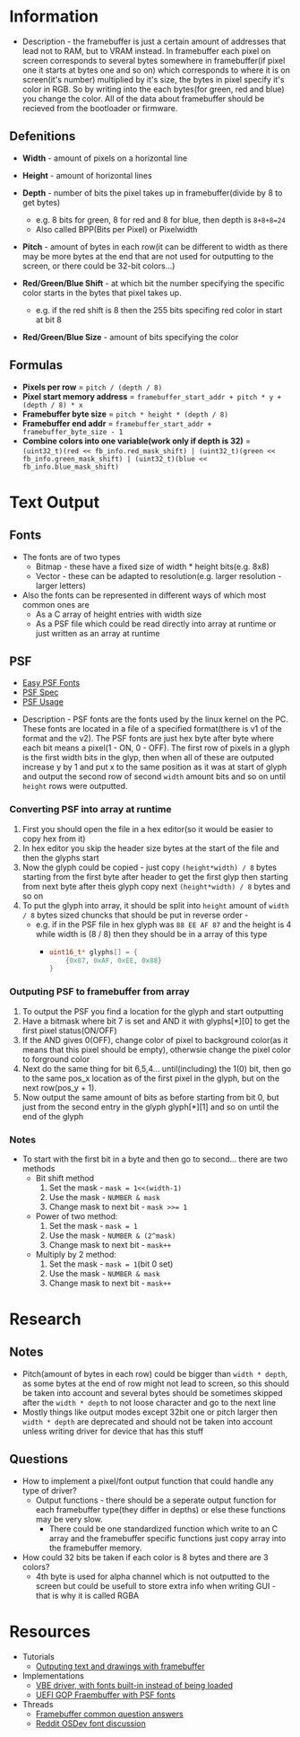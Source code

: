 # Information
- Description - the framebuffer is just a certain amount of addresses that lead not to RAM, but to VRAM instead. In framebuffer each pixel on screen corresponds to several bytes somewhere in framebuffer(if pixel one it starts at bytes one and so on) which corresponds to where it is on screen(it's number) multiplied by it's size, the bytes in pixel specify it's color in RGB. So by writing into the each bytes(for green, red and blue) you change the color. All of the data about framebuffer should be recieved from the bootloader or firmware.


## Defenitions
* **Width** - amount of pixels on a horizontal line
* **Height** - amount of horizontal lines
* **Depth** - number of bits the pixel takes up in framebuffer(divide by 8 to get bytes)
	* e.g. 8 bits for green, 8 for red and 8 for blue, then depth is `8+8+8=24`
	* Also called BPP(Bits per Pixel) or Pixelwidth
* **Pitch** - amount of bytes in each row(it can be different to width as there may be more bytes at the end that are not used for outputting to the screen, or there could be 32-bit colors...)

* **Red/Green/Blue Shift** - at which bit the number specifying the specific color starts in the bytes that pixel takes up.
	* e.g. if the red shift is 8 then the 255 bits specifing red color in start at bit 8
* **Red/Green/Blue Size** - amount of bits specifying the color


## Formulas
* **Pixels per row** = `pitch / (depth / 8)`
* **Pixel start memory address** = `framebuffer_start_addr + pitch * y + (depth / 8) * x`
* **Framebuffer byte size** = `pitch * height * (depth / 8)`
* **Framebuffer end addr** = `framebuffer_start_addr + framebuffer_byte_size - 1`
* **Combine colors into one variable(work only if depth is 32)** = `(uint32_t)(red << fb_info.red_mask_shift) | (uint32_t)(green << fb_info.green_mask_shift) | (uint32_t)(blue << fb_info.blue_mask_shift)`



# Text Output
## Fonts
- The fonts are of two types
	* Bitmap - these have a fixed size of width * height bits(e.g. 8x8)
	* Vector - these can be adapted to resolution(e.g. larger resolution - larger letters)
- Also the fonts can be represented in different ways of which most common ones are
	* As a C array of height entries with width size
	* As a PSF file which could be read directly into array at runtime or just written as an array at runtime


## PSF
* [Easy PSF Fonts](https://www.zap.org.au/projects/console-fonts-zap/)
* [PSF Spec](https://git.kernel.org/pub/scm/linux/kernel/git/legion/kbd.git/tree/src/psf.h?id=82dd58358bd341f8ad71155a53a561cf311ac974)
* [PSF Usage](https://wiki.osdev.org/PC_Screen_Font)
- Description - PSF fonts are the fonts used by the linux kernel on the PC. These fonts are located in a file of a specified format(there is v1 of the format and the v2). The PSF fonts are just hex byte after byte where each bit means a pixel(1 - ON, 0 - OFF). The first row of pixels in a glyph is the first width bits in the glyp, then when all of these are outputed increase y by 1 and put x to the same position as it was at start of glyph and output the second row of second `width` amount bits and so on until `height` rows were outputted.
### Converting PSF into array at runtime
1. First you should open the file in a hex editor(so it would be easier to copy hex from it)
2. In hex editor you skip the header size bytes at the start of the file and then the glyphs start
3. Now the glyph could be copied - just copy `(height*width) / 8` bytes starting from the first byte after header to get the first glyp then starting from next byte after theis glyph copy next `(height*width) / 8` bytes and so on
4. To put the glyph into array, it should be split into `height` amount of `width / 8` bytes sized chuncks that should be put in reverse order -
	* e.g. if in the PSF file in hex glyph was `88 EE AF 87` and the height is 4 while width is (8 / 8) then they should be in a array of this type
		* 	```C
			uint16_t* glyphs[] = {
				{0x87, 0xAF, 0xEE, 0x88}
			}
			```

### Outputing PSF to framebuffer from array
1. To output the PSF you find a location for the glyph and start outputting
2. Have a bitmask where bit 7 is set and AND it with glyphs[*][0] to get the first pixel status(ON/OFF)
3. If the AND gives 0(OFF), change color of pixel to background color(as it means that this pixel should be empty), otherwsie change the pixel color to forground color
4. Next do the same thing for bit 6,5,4... until(including) the 1(0) bit, then go to the same pos_x location as of the first pixel in the glyph, but on the next row(pos_y + 1).
5. Now output the same amount of bits as before starting from bit 0, but just from the second entry in the glyph glyph[*][1] and so on until the end of the glyph

### Notes
* To start with the first bit in a byte and then go to second... there are two methods
	* Bit shift method
		1. Set the mask - `mask = 1<<(width-1)`
		2. Use the mask - `NUMBER & mask`
		3. Change mask to next bit - `mask >>= 1`
	* Power of two method:
		1. Set the mask - `mask = 1`
		2. Use the mask - `NUMBER & (2^mask)`
		3. Change mask to next bit - `mask++`
	* Multiply by 2 method:
		1. Set the mask - `mask = 1`(bit 0 set)
		2. Use the mask - `NUMBER & mask`
		3. Change mask to next bit - `mask++`



# Research
## Notes
* Pitch(amount of bytes in each row) could be bigger than `width * depth`, as some bytes at the end of row might not lead to screen, so this should be taken into account and several bytes should be sometimes skipped after the `width * depth` to not loose character and go to the next line
* Mostly things like output modes except 32bit one or pitch larger then `width * depth` are deprecated and should not be taken into account unless writing driver for device that has this stuff


## Questions
- How to implement a pixel/font output function that could handle any type of driver?
	* Output functions - there should be a seperate output function for each framebuffer type(they differ in depths) or else these functions may be very slow.
		* There could be one standardized function which write to an C array and the framebuffer specific functions just copy array into the framebuffer memory.
- How could 32 bits be taken if each color is 8 bytes and there are 3 colors?
	* 4th byte is used for alpha channel which is not outputted to the screen but could be usefull to store extra info when writing GUI - that is why it is called RGBA



# Resources
- Tutorials
	* [Outputing text and drawings with framebuffer](https://wiki.osdev.org/Drawing_In_Protected_Mode)
- Implementations
	* [VBE driver, with fonts built-in instead of being loaded](https://github.com/Jacob-C-Smith/GlucOS/blob/master/kernel/source/VBE.c)
	* [UEFI GOP Fraembuffer with PSF fonts](https://www.youtube.com/watch?v=W4rfV6DK0bU)
- Threads
	* [Framebuffer common question answers](https://forum.osdev.org/viewtopic.php?f=1&t=41397)
	* [Reddit OSDev font discussion](https://www.reddit.com/r/osdev/comments/ko6eto/text_font/)